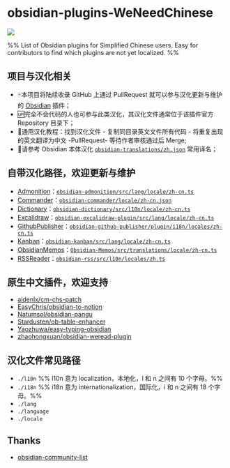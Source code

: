 # obsidian-plugins-WeNeedChinese

![](https://img.shields.io/badge/language-Chinese-white.svg)

%% List of Obsidian plugins for Simplified Chinese users. Easy for contributors to find which plugins are not yet localized. %%

## 项目与汉化相关

- 🀄本项目将陆续收录 GitHub 上通过 PullRequest 就可以参与汉化更新与维护的 [Obsidian](https://obsidian.md/) 插件；
- 🆙完全不会代码的人也可参与此类汉化，其汉化文件通常位于该插件官方 Repository 目录下；
- 📝通用汉化教程：找到汉化文件 - 复制同目录英文文件所有代码 - 将重复出现的英文翻译为中文 -PullRequest- 等待作者审核通过后 Merge;
- 📌请参考 Obsidian 本体汉化 [`obsidian-translations/zh.json`]( https://github.com/obsidianmd/obsidian-translations/blob/master/zh.json ) 常用译名；

## 自带汉化路径，欢迎更新与维护

- [Admonition](https://github.com/valentine195/obsidian-admonition)：[`obsidian-admonition/src/lang/locale/zh-cn.ts`]( https://github.com/valentine195/obsidian-admonition/blob/master/src/lang/locale/zh-cn.ts )
- [Commander](https://github.com/phibr0/obsidian-commander)：[`obsidian-commander/locale/zh-cn.json`]( https://github.com/phibr0/obsidian-commander/blob/main/locale/zh-cn.json )
- [Dictionary](https://github.com/phibr0/obsidian-dictionary)：[`obsidian-dictionary/src/l10n/locale/zh-cn.ts`]( https://github.com/phibr0/obsidian-dictionary/blob/master/src/l10n/locale/zh-cn.ts )
- [Excalidraw](https://github.com/zsviczian/obsidian-excalidraw-plugin)：[`obsidian-excalidraw-plugin/src/lang/locale/zh-cn.ts`]( https://github.com/zsviczian/obsidian-excalidraw-plugin/blob/master/src/lang/locale/zh-cn.ts )
- [GithubPublisher](https://github.com/ObsidianPublisher/obsidian-github-publisher)：[`obsidian-github-publisher/plugin/i18n/locales/zh-cn.ts`]( https://github.com/ObsidianPublisher/obsidian-github-publisher/blob/master/plugin/i18n/locales/zh-cn.ts )
- [Kanban](https://github.com/mgmeyers/obsidian-kanban)：[`obsidian-kanban/src/lang/locale/zh-cn.ts`]( https://github.com/mgmeyers/obsidian-kanban/blob/main/src/lang/locale/zh-cn.ts )
- [ObsidianMemos](https://github.com/Quorafind/Obsidian-Memos)：[`Obsidian-Memos/src/translations/locale/zh-cn.ts`]( https://github.com/Quorafind/Obsidian-Memos/blob/main/src/translations/locale/zh-cn.ts )
- [RSSReader](https://github.com/joethei/obsidian-rss)：[`obsidian-rss/src/l10n/locales/zh.ts`]( https://github.com/joethei/obsidian-rss/blob/master/src/l10n/locales/zh.ts )

## 原生中文插件，欢迎支持

- [aidenlx/cm-chs-patch](https://github.com/aidenlx/cm-chs-patch)
- [EasyChris/obsidian-to-notion](https://github.com/EasyChris/obsidian-to-notion)
- [Natumsol/obsidian-pangu](https://github.com/Natumsol/obsidian-pangu)
- [Stardusten/ob-table-enhancer](https://github.com/Stardusten/ob-table-enhancer)
- [Yaozhuwa/easy-typing-obsidian](https://github.com/Yaozhuwa/easy-typing-obsidian)
- [zhaohongxuan/obsidian-weread-plugin](https://github.com/zhaohongxuan/obsidian-weread-plugin)

## 汉化文件常见路径

- `./l10n` %% l10n 意为 localization，本地化，l 和 n 之间有 10 个字母。%%
- `./i18n` %% i18n 意为 internationalization，国际化，i 和 n 之间有 18 个字母。%%
- `./lang`
- `./language`
- `./locale`

## Thanks

- [obsidian-community-list](https://github.com/konhi/obsidian-community-list/blob/main/lists/plugins.md)
